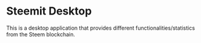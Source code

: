 # Steemit Desktop

This is a desktop application that provides different functionalities/statistics from the Steem blockchain.
